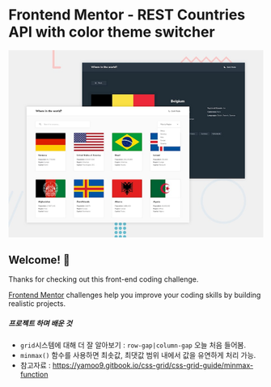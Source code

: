 # Frontend Mentor - REST Countries API with color theme switcher

![Design preview for the REST Countries API with color theme switcher coding challenge](./design/desktop-preview.jpg)

## Welcome! 👋

Thanks for checking out this front-end coding challenge.

[Frontend Mentor](https://www.frontendmentor.io) challenges help you improve your coding skills by building realistic projects.

##### 프로젝트 하며 배운 것
* `grid`시스템에 대해 더 잘 알아보기 : `row-gap|column-gap` 오늘 처음 들어봄.
* `minmax()` 함수를 사용하면 최솟값, 최댓값 범위 내에서 값을 유연하게 처리 가능.
* 참고자료 : https://yamoo9.gitbook.io/css-grid/css-grid-guide/minmax-function